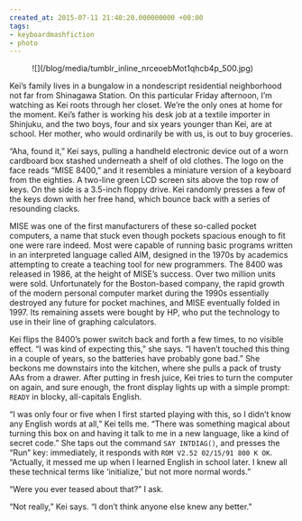 ```yaml
---
created_at: 2015-07-11 21:40:20.000000000 +00:00
tags:
- keyboardmashfiction
- photo
---
```


<figure markdown="1">
![](/blog/media/tumblr_inline_nrceoebMot1qhcb4p_500.jpg)
</figure>

Kei’s family lives in a bungalow in a nondescript residential
neighborhood not far from Shinagawa Station. On this particular Friday
afternoon, I’m watching as Kei roots through her closet. We’re the only
ones at home for the moment. Kei’s father is working his desk job at a
textile importer in Shinjuku, and the two boys, four and six years
younger than Kei, are at school. Her mother, who would ordinarily be
with us, is out to buy groceries.

“Aha, found it,” Kei says, pulling a handheld electronic device out of a
worn cardboard box stashed underneath a shelf of old clothes. The logo
on the face reads “MISE 8400,” and it resembles a miniature version of a
keyboard from the eighties. A two-line green LCD screen sits above the
top row of keys. On the side is a 3.5-inch floppy drive. Kei randomly
presses a few of the keys down with her free hand, which bounce back
with a series of resounding clacks.

MISE was one of the first manufacturers of these so-called pocket
computers, a name that stuck even though pockets spacious enough to fit
one were rare indeed. Most were capable of running basic programs
written in an interpreted language called AIM, designed in the 1970s by
academics attempting to create a teaching tool for new programmers. The
8400 was released in 1986, at the height of MISE’s success. Over two
million units were sold. Unfortunately for the Boston-based company, the
rapid growth of the modern personal computer market during the 1990s
essentially destroyed any future for pocket machines, and MISE
eventually folded in 1997. Its remaining assets were bought by HP, who
put the technology to use in their line of graphing calculators.

Kei flips the 8400’s power switch back and forth a few times, to no
visible effect. “I was kind of expecting this,” she says. “I haven’t
touched this thing in a couple of years, so the batteries have probably
gone bad.” She beckons me downstairs into the kitchen, where she pulls a
pack of trusty AAs from a drawer. After putting in fresh juice, Kei
tries to turn the computer on again, and sure enough, the front display
lights up with a simple prompt: `READY` in blocky, all-capitals English.

“I was only four or five when I first started playing with this, so I
didn’t know any English words at all,” Kei tells me. “There was
something magical about turning this box on and having it talk to me in
a new language, like a kind of secret code.” She taps out the command
`SAY INTDIAG()`, and presses the “Run” key: immediately, it responds
with `ROM V2.52 02/15/91 800 K OK`. “Actually, it messed me up when I
learned English in school later. I knew all these technical terms like
‘initialize,’ but not more normal words.”

“Were you ever teased about that?” I ask.

“Not really,” Kei says. “I don’t think anyone else knew any better.”
